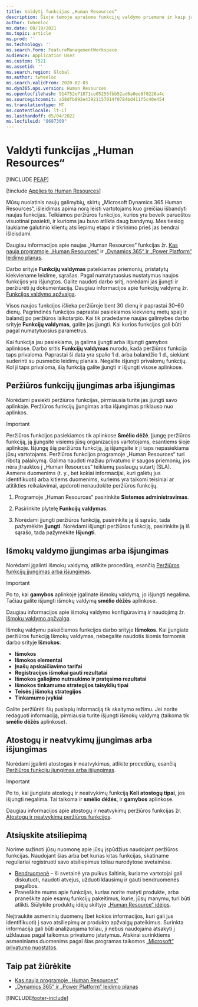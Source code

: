 ```yaml
---
title: Valdyti funkcijas „Human Resources“
description: Šioje temoje aprašoma funkcijų valdymo priemonė ir kaip ją naudoti.
author: twheeloc
ms.date: 08/19/2021
ms.topic: article
ms.prod: ''
ms.technology: ''
ms.search.form: FeatureManagementWorkspace
audience: Application User
ms.custom: 7521
ms.assetid: ''
ms.search.region: Global
ms.author: twheeloc
ms.search.validFrom: 2020-02-03
ms.dyn365.ops.version: Human Resources
ms.openlocfilehash: 914752e71871ce05255fbb52ad6a0ee8f0226a4c
ms.sourcegitcommit: a58dfb892e43921157014f0784bd411f5c40e454
ms.translationtype: MT
ms.contentlocale: lt-LT
ms.lasthandoff: 05/04/2022
ms.locfileid: "8687309"
---
```

# <a name="manage-features-in-human-resources"></a>Valdyti funkcijas „Human Resources“


[!INCLUDE [PEAP](../includes/peap-1.md)]

[!include [Applies to Human Resources](../includes/applies-to-hr.md)]

Mūsų nuolatinis naujų galimybių, skirtų „Microsoft Dynamics 365 Human Resources“, išleidimas apima norą leisti vartotojams kuo greičiau išbandyti naujas funkcijas. Teikiamos peržiūros funkcijos, kurios yra beveik paruoštos visuotinai pasiekti, ir kurioms jau buvo atlikta daug bandymų. Mes tiesiog laukiame galutinio klientų atsiliepimų etapo ir tikrinimo prieš jas bendrai išleisdami.

Daugiau informacijos apie naujas „Human Resources“ funkcijas žr. [Kas nauja programoje „Human Resources“](hr-admin-whats-new.md) ir  [„Dynamics 365“ ir „Power Platform“ leidimo planas](/dynamics365/release-plans/?panel=products1#pivot=products).

Darbo srityje **Funkcijų valdymas** pateikiamas priemonių, pristatytų kiekviename leidime, sąrašas. Pagal numatytuosius nustatymus naujos funkcijos yra išjungtos. Galite naudoti darbo sritį, norėdami jas įjungti ir peržiūrėti jų dokumentaciją. Daugiau informacijos apie funkcijų valdymą žr. [Funkcijos valdymo apžvalga](../fin-ops-core/fin-ops/get-started/feature-management/feature-management-overview.md).

Visos naujos funkcijos išlieka peržiūroje bent 30 dienų ir paprastai 30–60 dienų. Pagrindinės funkcijos paprastai pasiekiamos kiekvienų metų spalį ir balandį po peržiūros laikotarpio. Kai tik pradedame naujas galimybes darbo srityje **Funkcijų valdymas**, galite jas įjungti. Kai kurios funkcijos gali būti pagal numatytuosius parametrus.

Kai funkcija jau pasiekiama, ją galima įjungti arba išjungti gamybos aplinkose. Darbo sritis **Funkcijų valdymas** nurodo, kada peržiūros funkcija taps privaloma. Paprastai ši data yra spalio 1 d. arba balandžio 1 d., siekiant suderinti su pusmečio leidimų planais. Negalite išjungti privalomų funkcijų. Kol ji taps privaloma, šią funkciją galite įjungti ir išjungti visose aplinkose.

## <a name="enable-or-disable-preview-features"></a>Peržiūros funkcijų įjungimas arba išjungimas

Norėdami pasiekti peržiūros funkcijas, pirmiausia turite jas įjungti savo aplinkoje. Peržiūros funkcijų įjungimas arba išjungimas priklauso nuo aplinkos.

> [!IMPORTANT]
> Peržiūros funkcijos pasiekiamos tik aplinkose **Smėlio dėžė**. Įjungę peržiūros funkciją, ją įjungsite visiems jūsų organizacijos vartotojams, esantiems šioje aplinkoje. Išjungę šią peržiūros funkciją, ją išjungsite ir ji taps nepasiekiama jūsų vartotojams. Peržiūros funkcijos programoje „Human Resources“ turi ribotą palaikymą. Galima naudoti mažiau privatumo ir saugos priemonių, jos nėra įtrauktos į „Human Resources“ teikiamų paslaugų sutartį (SLA). Asmens duomenims (t. y., bet kokiai informacijai, kuri galėtų jus identifikuoti) arba kitiems duomenims, kuriems yra taikomi teisiniai ar atitikties reikalavimai, apdoroti nenaudokite peržiūros funkcijų.

1. Programoje „Human Resources“ pasirinkite **Sistemos administravimas**.

2. Pasirinkite plytelę **Funkcijų valdymas**.

3. Norėdami įjungti peržiūros funkciją, pasirinkite ją iš sąrašo, tada pažymėkite **Įjungti**. Norėdami išjungti peržiūros funkciją, pasirinkite ją iš sąrašo, tada pažymėkite **Išjungti**.

## <a name="enable-or-disable-benefits-management"></a>Išmokų valdymo įjungimas arba išjungimas

Norėdami įgalinti išmokų valdymą, atlikite procedūrą, esančią [Peržiūros funkcijų įjungimas arba išjungimas](hr-admin-manage-features.md?enable-or-disable-preview-features).

> [!IMPORTANT]
> Po to, kai **gamybos** aplinkoje įgalinate išmokų valdymą, jo išjungti negalima. Tačiau galite išjungti išmokų valdymą **smėlio dėžės** aplinkose.

Daugiau informacijos apie išmokų valdymo konfigūravimą ir naudojimą žr. [Išmokų valdymo apžvalga](hr-benefits-management-overview.md).

Išmokų valdymu pakeičiamos funkcijos darbo srityje **Išmokos**. Kai įjungiate peržiūros funkciją Išmokų valdymas, nebegalite naudotis šiomis formomis darbo srityje **Išmokos**:

- **Išmokos**
- **Išmokos elementai**
- **Įnašų apskaičiavimo tarifai**
- **Registracijos išmokai gauti rezultatai**
- **Išmokos galiojimo nutraukimo ir pratęsimo rezultatai**
- **Išmokos tinkamumo strategijos taisyklių tipai**
- **Teisės į išmoką strategijos**
- **Tinkamumo įvykiai**

Galite peržiūrėti šių puslapių informaciją tik skaitymo režimu. Jei norite redaguoti informaciją, pirmiausia turite išjungti išmokų valdymą (taikoma tik **smėlio dėžės** aplinkose).

## <a name="enable-or-disable-leave-and-absence"></a>Atostogų ir neatvykimų įjungimas arba išjungimas

Norėdami įgalinti atostogas ir neatvykimus, atlikite procedūrą, esančią [Peržiūros funkcijų įjungimas arba išjungimas](hr-admin-manage-features.md?enable-or-disable-preview-features).

> [!IMPORTANT]
> Po to, kai įjungiate atostogų ir neatvykimų funkciją **Keli atostogų tipai**, jos išjungti negalima. Tai taikoma ir **smėlio dėžės**, ir **gamybos** aplinkose.

Daugiau informacijos apie atostogų ir neatvykimų peržiūros funkcijas žr. [Atostogų ir neatvykimų peržiūros funkcijos](hr-leave-and-absence-overview.md?leave-and-absence-preview-features).

## <a name="send-us-feedback"></a>Atsiųskite atsiliepimą

Norime sužinoti jūsų nuomonę apie jūsų įspūdžius naudojant peržiūros funkcijas. Naudojant šias arba bet kurias kitas funkcijas, skatiname reguliariai registruoti savo atsiliepimus toliau nurodytose svetainėse.

- [Bendruomenė](https://community.dynamics.com/enterprise/f/759?pi53869=0&category=Talent) – ši svetainė yra puikus šaltinis, kuriame vartotojai gali diskutuoti, naudoti atvejus, užduoti klausimų ir gauti bendruomenės pagalbos.
- Praneškite mums apie funkcijas, kurias norite matyti produkte, arba praneškite apie esamų funkcijų pakeitimus, kurie, jūsų manymu, turi būti atlikti. Siūlykite produktų idėjų skiltyje [„Human Resource“ idėjos](https://powerusers.microsoft.com/t5/Ideas-for-Human-Resources/idb-p/HumanResources).
    
Neįtraukite asmeninių duomenų (bet kokios informacijos, kuri gali jus identifikuoti) į savo atsiliepimų ar produkto apžvalgų pateikimus. Surinkta informacija gali būti analizuojama toliau, ji nebus naudojama atsakyti į užklausas pagal taikomus privatumo įstatymus. Atskirai surinktiems asmeniniams duomenims pagal šias programas taikomos [„Microsoft“ privatumo nuostatos](https://privacy.microsoft.com/privacystatement).

## <a name="see-also"></a>Taip pat žiūrėkite

- [Kas nauja programoje „Human Resources“](hr-admin-whats-new.md)
- [„Dynamics 365“ ir „Power Platform“ leidimo planas](/dynamics365/release-plans/?panel=products1#pivot=products)

[!INCLUDE[footer-include](../includes/footer-banner.md)]
